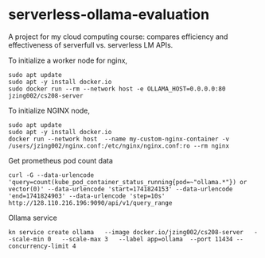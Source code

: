# serverless-ollama-evaluation
A project for my cloud computing course: compares efficiency and effectiveness of serverfull vs. serverless LM APIs.


To initialize a worker node for nginx,
```
sudo apt update
sudo apt -y install docker.io
sudo docker run --rm --network host -e OLLAMA_HOST=0.0.0.0:80 jzing002/cs208-server
```

To initialize NGINX node,
```
sudo apt update
sudo apt -y install docker.io
docker run --network host  --name my-custom-nginx-container -v /users/jzing002/nginx.conf:/etc/nginx/nginx.conf:ro --rm nginx
```


Get prometheus pod count data
```
curl -G --data-urlencode 'query=count(kube_pod_container_status_running{pod=~"ollama.*"}) or vector(0)' --data-urlencode 'start=1741824153' --data-urlencode 'end=1741824903' --data-urlencode 'step=10s' http://128.110.216.196:9090/api/v1/query_range
```

Ollama service
```
kn service create ollama   --image docker.io/jzing002/cs208-server   --scale-min 0   --scale-max 3   --label app=ollama  --port 11434 --concurrency-limit 4
```